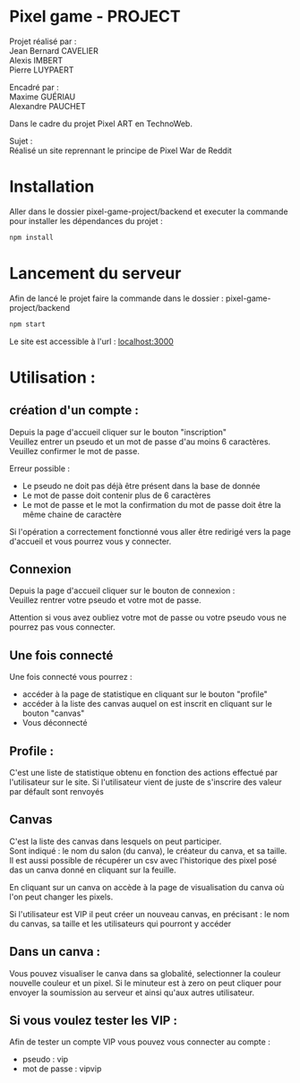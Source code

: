 # Pixel game - PROJECT
Projet réalisé par :  
Jean Bernard CAVELIER  
Alexis IMBERT  
Pierre LUYPAERT  

Encadré par :  
Maxime GUÉRIAU  
Alexandre PAUCHET  

Dans le cadre du projet Pixel ART en TechnoWeb.

Sujet :  
Réalisé un site reprennant le principe de Pixel War de Reddit

# Installation
Aller dans le dossier pixel-game-project/backend et executer la commande pour installer les dépendances du projet : 
```bash
npm install
```
# Lancement du serveur
Afin de lancé le projet faire la commande dans le dossier : pixel-game-project/backend

```bash
npm start
```

Le site est accessible à l'url : [localhost:3000](localhost:3000)

# Utilisation :
## création d'un compte :
Depuis la page d'accueil cliquer sur le bouton "inscription"  
Veuillez entrer un pseudo et un mot de passe d'au moins 6 caractères. Veuillez confirmer le mot de passe.

Erreur possible :
 - Le pseudo ne doit pas déjà être présent dans la base de donnée
 - Le mot de passe doit contenir plus de 6 caractères
 - Le mot de passe et le mot la confirmation du mot de passe doit être la même chaine de caractère

Si l'opération a correctement fonctionné vous aller être redirigé vers la page d'accueil et vous pourrez vous y connecter.
## Connexion 
Depuis la page d'accueil cliquer sur le bouton de connexion :  
Veuillez rentrer votre pseudo et votre mot de passe.

Attention si vous avez oubliez votre mot de passe ou votre pseudo vous ne pourrez pas vous connecter.

## Une fois connecté 
Une fois connecté vous pourrez :
 - accéder à la page de statistique en cliquant sur le bouton "profile" 
 - accéder à la liste des canvas auquel on est inscrit en cliquant sur le bouton "canvas"
 - Vous déconnecté

## Profile :
C'est une liste de statistique obtenu en fonction des actions effectué par l'utilisateur sur le site. Si l'utilisateur vient de juste de s'inscrire des valeur par défault sont renvoyés

## Canvas 
C'est la liste des canvas dans lesquels on peut participer.  
Sont indiqué : le nom du salon (du canva), le créateur du canva, et sa taille.  
Il est aussi possible de récupérer un csv avec l'historique des pixel posé das un canva donné en cliquant sur la feuille.

En cliquant sur un canva on accède à la page de visualisation du canva où l'on peut changer les pixels.

Si l'utilisateur est VIP il peut créer un nouveau canvas, en précisant : le nom du canvas, sa taille et les utilisateurs qui pourront y accéder

## Dans un canva :
Vous pouvez visualiser le canva dans sa globalité, selectionner la couleur nouvelle couleur et un pixel. Si le minuteur est à zero on peut cliquer pour envoyer la soumission au serveur et ainsi qu'aux autres utilisateur.

## Si vous voulez tester les VIP :
Afin de tester un compte VIP vous pouvez vous connecter au compte : 
 - pseudo : vip 
 - mot de passe : vipvip